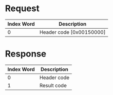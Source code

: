 # Request

| Index Word | Description                |
|------------|----------------------------|
| 0          | Header code \[0x00150000\] |

# Response

| Index Word | Description |
|------------|-------------|
| 0          | Header code |
| 1          | Result code |